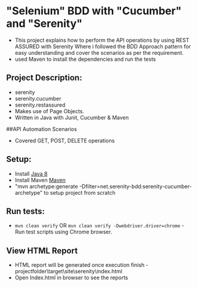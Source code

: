 # "Selenium" BDD with "Cucumber" and "Serenity"
* This project explains how to perform the API operations by using REST ASSURED with Serenity
Where i followed the BDD Approach pattern for easy understanding and cover the scenarios as per the 
requirement.
* used Maven to install the dependencies and run the tests

## Project Description:
* serenity
* serenity.cucumber
* serenity.restassured
* Makes use of Page Objects.
* Written in Java with Junit, Cucumber & Maven

##API Automation Scenarios
* Covered GET, POST, DELETE operations 
 
## Setup:
* Install [Java 8](http://www.oracle.com/technetwork/java/javase/overview/java8-2100321.html)
* Install Maven [Maven](https://maven.apache.org/)
* "mvn archetype:generate -Dfilter=net.serenity-bdd:serenity-cucumber-archetype" to setup project from scratch

## Run tests:
* `mvn clean verify` OR `mvn clean verify -Dwebdriver.driver=chrome`  - Run test scripts using Chrome browser.

## View HTML Report
* HTML report will be generated once execution finish -projectfolder\target\site\serenity\index.html
* Open Index.html in browser to see the reports


